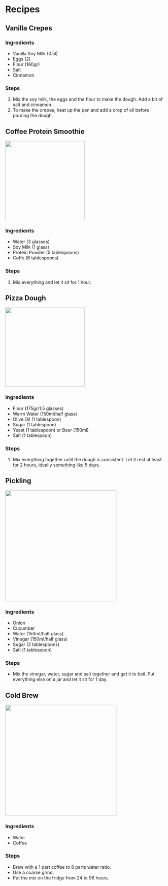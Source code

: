 # Recipes

## Vanilla Crepes

### Ingredients
- Vanilla Soy Milk (0.5l)
- Eggs (2)
- Flour (160gr)
- Salt
- Cinnamon

### Steps
1. Mix the soy milk, the eggs and the flour to make the dough. Add a bit of salt and cinnamon.
2. To make the crepes, heat up the pan and add a drop of oil before pouring the dough.

## Coffee Protein Smoothie

<img src="https://diethood.com/wp-content/uploads/2019/03/Coffee-Protein-Smoothie-3.jpg" width="250" />

### Ingredients
- Water (3 glasses)
- Soy Milk (1 glass)
- Protein Powder (5 tablespoons)
- Coffe (6 tablespoons)

### Steps
1. Mix everything and let it sit for 1 hour.

## Pizza Dough

<img src="https://img.taste.com.au/B0vOFcQt/taste/2016/11/basic-pizza-dough-81860-1.jpeg" width="250" />

### Ingredients
- Flour (175gr/1.5 glasses)
- Warm Water (150ml/half glass)
- Olive Oil (1 tablespoon)
- Sugar (1 tablespoon)
- Yeast (1 tablespoon) or Beer (150ml)
- Salt (1 tablespoon)

### Steps
1. Mix everything together until the dough is consistent. Let it rest at least for 2 hours, ideally something like 5 days.

## Pickling

<img src="https://www.almanac.com/sites/default/files/image_nodes/pickles.jpg" width="350" />


### Ingredients
- Onion
- Cucumber
- Water (150ml/half glass)
- Vinegar (150ml/half glass)
- Sugar (2 tablespoons)
- Salt (1 tablespoon)

### Steps
- Mix the vinegar, water, sugar and salt together and get it to boil. Put everything else on a jar and let it sit for 1 day.

## Cold Brew

<img src="https://cdn-3.expansion.mx/64/bc/777671174261a8333494bc932c5e/cold-brew.jpg" width="350" />

### Ingredients

- Water
- Coffee

### Steps

- Brew with a 1 part coffee to 8 parts water ratio.
- Use a coarse grind.
- Put the mix on the fridge from 24 to 96 hours.
